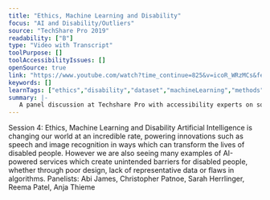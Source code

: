 ```yaml
---
title: "Ethics, Machine Learning and Disability"
focus: "AI and Disability/Outliers"
source: "TechShare Pro 2019"
readability: ["B"]
type: "Video with Transcript"
toolPurpose: []
toolAccessibilityIssues: []
openSource: true
link: "https://www.youtube.com/watch?time_continue=825&v=icoR_WRzMCs&feature=emb_logo"
keywords: []
learnTags: ["ethics","disability","dataset","machineLearning","methods","government","inclusivePractice"]
summary: |-
   A panel discussion at Techshare Pro with accessibility experts on social and technological machine learning issues that need to be addressed. 
---
```

Session 4: Ethics, Machine Learning and Disability Artificial Intelligence is changing our world at an incredible rate, powering innovations such as speech and image recognition in ways which can transform the lives of disabled people. However we are also seeing many examples of AI-powered services which create unintended barriers for disabled people, whether through poor design, lack of representative data or flaws in algorithms. Panelists: Abi James, Christopher Patnoe, Sarah Herrlinger, Reema Patel, Anja Thieme
